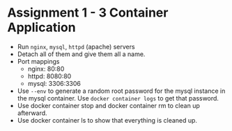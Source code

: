 # Assignment 1 - 3 Container Application

- Run `nginx`, `mysql`, `httpd` (apache) servers
- Detach all of them and give them all a name.
- Port mappings
    - nginx: 80:80
    - httpd: 8080:80
    - mysql: 3306:3306
- Use `--env` to generate a random root password for the mysql instance in the
  mysql container. Use `docker container logs` to get that password.
- Use docker container stop and docker container rm to clean up afterward.
- Use docker container ls to show that everything is cleaned up.
